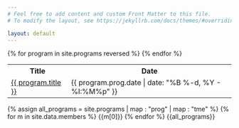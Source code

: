 ```yaml
---
# Feel free to add content and custom Front Matter to this file.
# To modify the layout, see https://jekyllrb.com/docs/themes/#overriding-theme-defaults

layout: default
---
```

<table class="table-program">
<tr>
  <th class="h1 text-center">Title</th>
  <th class="h1 text-center">Date</th>
</tr>
{% for program in site.programs reversed %}
  <tr>
    <td><a href="{{ program.url }}">{{ program.title }}</a></td>
    <td>{{ program.prog.date | date: "%B %-d, %Y - %I:%M%p" }}</td>
  </tr>
{% endfor %}
</table>

{% assign all_programs = site.programs | map : "prog" | map : "tme" %}
{% for m in site.data.members %}
{{m[0]}}
{% endfor %}
{{all_programs}}